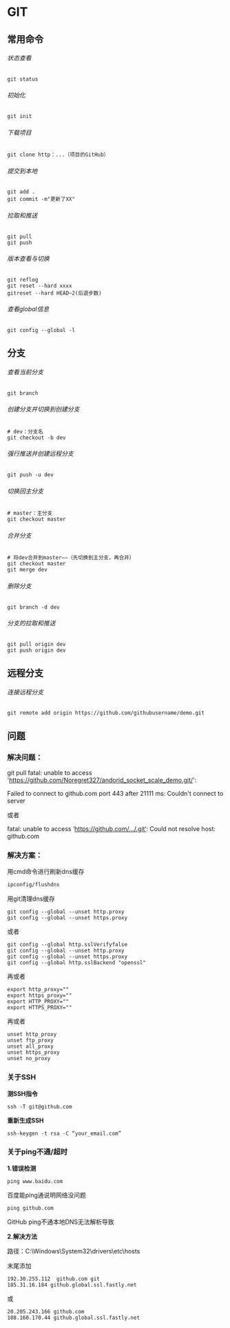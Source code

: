 # GIT

## 常用命令

###### 状态查看

```
git status
```

###### 初始化

```
git init
```

###### 下载项目

```
git clone http：...（项目的GitHub）
```

###### 提交到本地

```
git add .
git commit -m"更新了XX"
```

###### 拉取和推送

```
git pull
git push
```

###### 版本查看与切换

```
git reflog
git reset --hard xxxx
gitreset --hard HEAD~2(后退步数)
```

###### 查看global信息

```
git config --global -l
```



## 分支

###### 查看当前分支

```git
git branch
```

###### 创建分支并切换到创建分支

```git
# dev：分支名
git checkout -b dev
```

###### 强行推送并创建远程分支

```
git push -u dev
```

###### 切换回主分支

```
# master：主分支
git checkout master
```

###### 合并分支

```
# 将dev合并到master——（先切换到主分支，再合并）
git checkout master
git merge dev
```

###### 删除分支

```
git branch -d dev
```

###### 分支的拉取和推送

```
git pull origin dev
git push origin dev
```



## 远程分支

###### 连接远程分支

```
git remote add origin https://github.com/githubusername/demo.git
```



## 问题

### **解决问题：**

git pull fatal: unable to access 'https://github.com/Noregret327/andorid_socket_scale_demo.git/': 

Failed to connect to github.com port 443 after 21111 ms: Couldn't connect to server

或者

fatal: unable to access ‘https://github.com/.../.git‘: Could not resolve host: github.com

### **解决方案：**

用cmd命令进行刷新dns缓存

```cmd
ipconfig/flushdns
```

用git清理dns缓存

```
git config --global --unset http.proxy 
git config --global --unset https.proxy
```

或者

```
git config --global http.sslVerifyfalse
git config --global --unset http.proxy
git config --global --unset https.proxy
git config --global http.sslBackend "openssl"
```

再或者

```
export http_proxy=""
export https_proxy=""
export HTTP_PROXY=""
export HTTPS_PROXY=""
```

再或者

```
unset http_proxy
unset ftp_proxy
unset all_proxy
unset https_proxy
unset no_proxy
```



### 关于SSH

**测SSH指令**

```
ssh -T git@github.com
```

**重新生成SSH**

```
ssh-keygen -t rsa -C “your_email.com”
```



### 关于ping不通/超时

**1.错误检测**

```
ping www.baidu.com
```

百度能ping通说明网络没问题

```
ping github.com
```

GitHub ping不通本地DNS无法解析导致

**2.解决方法**

路径：C:\Windows\System32\drivers\etc\hosts

末尾添加

```
192.30.255.112  github.com git 
185.31.16.184 github.global.ssl.fastly.net  
```

或

```
20.205.243.166 github.com
108.160.170.44 github.global.ssl.fastly.net
```

